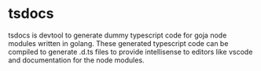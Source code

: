 # tsdocs

tsdocs is devtool to generate dummy typescript code for goja node modules written in golang. These generated typescript code can be compiled to generate .d.ts files to provide intellisense to editors like vscode and documentation for the node modules.